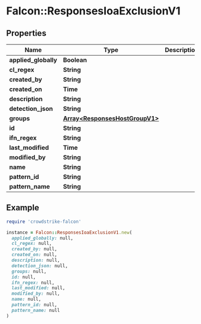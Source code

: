 # Falcon::ResponsesIoaExclusionV1

## Properties

| Name | Type | Description | Notes |
| ---- | ---- | ----------- | ----- |
| **applied_globally** | **Boolean** |  |  |
| **cl_regex** | **String** |  |  |
| **created_by** | **String** |  |  |
| **created_on** | **Time** |  |  |
| **description** | **String** |  |  |
| **detection_json** | **String** |  |  |
| **groups** | [**Array&lt;ResponsesHostGroupV1&gt;**](ResponsesHostGroupV1.md) |  |  |
| **id** | **String** |  |  |
| **ifn_regex** | **String** |  |  |
| **last_modified** | **Time** |  |  |
| **modified_by** | **String** |  |  |
| **name** | **String** |  |  |
| **pattern_id** | **String** |  |  |
| **pattern_name** | **String** |  |  |

## Example

```ruby
require 'crowdstrike-falcon'

instance = Falcon::ResponsesIoaExclusionV1.new(
  applied_globally: null,
  cl_regex: null,
  created_by: null,
  created_on: null,
  description: null,
  detection_json: null,
  groups: null,
  id: null,
  ifn_regex: null,
  last_modified: null,
  modified_by: null,
  name: null,
  pattern_id: null,
  pattern_name: null
)
```

